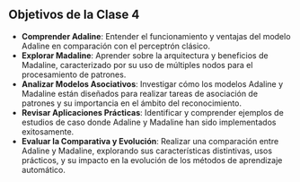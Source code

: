 ## Objetivos de la Clase 4

- **Comprender Adaline**: Entender el funcionamiento y ventajas del modelo Adaline en comparación con el perceptrón clásico.
- **Explorar Madaline**: Aprender sobre la arquitectura y beneficios de Madaline, caracterizado por su uso de múltiples nodos para el procesamiento de patrones.
- **Analizar Modelos Asociativos**: Investigar cómo los modelos Adaline y Madaline están diseñados para realizar tareas de asociación de patrones y su importancia en el ámbito del reconocimiento.
- **Revisar Aplicaciones Prácticas**: Identificar y comprender ejemplos de estudios de caso donde Adaline y Madaline han sido implementados exitosamente.
- **Evaluar la Comparativa y Evolución**: Realizar una comparación entre Adaline y Madaline, explorando sus características distintivas, usos prácticos, y su impacto en la evolución de los métodos de aprendizaje automático.